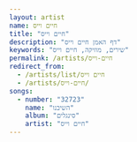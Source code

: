 ```yaml
---
layout: artist
name: חיים וייס
title: "חיים וייס"
description: "דף האמן חיים וייס"
keywords: "שירים, מוזיקה, חיים וייס"
permalink: /artists/חיים-וייס
redirect_from:
  - /artists/list/חיים וייס
  - /artists/חיים-וייס/
songs:
  - number: "32723"
    name: "השיבנו"
    album: "סינגלים"
    artist: "חיים וייס"
---
```

